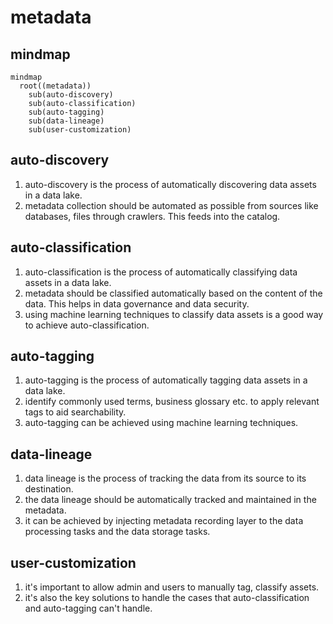 # metadata

## mindmap
```mermaid
mindmap
  root((metadata))
    sub(auto-discovery)
    sub(auto-classification)
    sub(auto-tagging)
    sub(data-lineage)
    sub(user-customization)
```

## auto-discovery
1. auto-discovery is the process of automatically discovering data assets in a data lake.
2. metadata collection should be automated as possible from sources like databases, files through crawlers. This feeds into the catalog.

## auto-classification
1. auto-classification is the process of automatically classifying data assets in a data lake.
2. metadata should be classified automatically based on the content of the data. This helps in data governance and data security.
3. using machine learning techniques to classify data assets is a good way to achieve auto-classification.

## auto-tagging
1. auto-tagging is the process of automatically tagging data assets in a data lake.
2. identify commonly used terms, business glossary etc. to apply relevant tags to aid searchability.
3. auto-tagging can be achieved using machine learning techniques.

## data-lineage
1. data lineage is the process of tracking the data from its source to its destination.
2. the data lineage should be automatically tracked and maintained in the metadata.
3. it can be achieved by injecting metadata recording layer to the data processing tasks and the data storage tasks.

## user-customization
1. it's important to allow admin and users to manually tag, classify assets.
2. it's also the key solutions to handle the cases that auto-classification and auto-tagging can't handle.